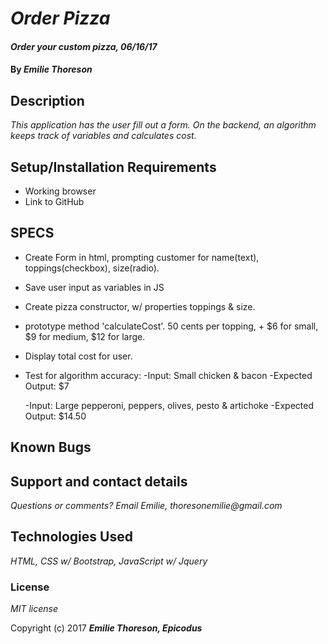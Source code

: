 # _Order Pizza_

#### _Order your custom pizza, 06/16/17_

#### By _**Emilie Thoreson**_

## Description

_This application has the user fill out a form. On the backend, an algorithm keeps track of variables and calculates cost._

## Setup/Installation Requirements

* Working browser
* Link to GitHub

## SPECS

* Create Form in html, prompting customer for name(text), toppings(checkbox), size(radio).
* Save user input as variables in JS
* Create pizza constructor, w/ properties toppings & size.
* prototype method 'calculateCost'. 50 cents per topping, + $6 for small, $9 for medium, $12 for large.
* Display total cost for user.

* Test for algorithm accuracy:
  -Input: Small chicken & bacon
  -Expected Output: $7

  -Input: Large pepperoni, peppers, olives, pesto & artichoke
  -Expected Output: $14.50

## Known Bugs

## Support and contact details

_Questions or comments? Email Emilie, thoresonemilie@gmail.com_

## Technologies Used

_HTML, CSS w/ Bootstrap, JavaScript w/ Jquery_

### License

*MIT license*

Copyright (c) 2017 **_Emilie Thoreson, Epicodus_**
